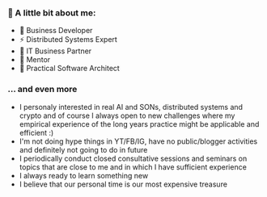 ### 👋 A little bit about me:
- 🌱 Business Developer
- ⚡ Distributed Systems Expert 
- 👯 IT Business Partner
- 💬 Mentor
- 🔭 Practical Software Architect

### ... and even more

- I personaly interested in real AI and SONs, distributed systems and crypto and of course I always open to new challenges where my empirical experience of the long years practice might be applicable and efficient :)
- I'm not doing hype things in YT/FB/IG, have no public/blogger activities and definitely not going to do in future
- I periodically conduct closed consultative sessions and seminars on topics that are close to me and in which I have sufficient experience
- I always ready to learn something new
- I believe that our personal time is our most expensive treasure

<!--
**source-c/source-c** is a ✨ _special_ ✨ repository because its `README.md` (this file) appears on your GitHub profile.

Here are some ideas to get you started:

- 🔭 I’m currently working on ...
- 🌱 I’m currently learning ...
- 👯 I’m looking to collaborate on ...
- 🤔 I’m looking for help with ...
- 💬 Ask me about ...
- 📫 How to reach me: ...
- 😄 Pronouns: ...
- ⚡ Fun fact: ...
-->
